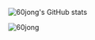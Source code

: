![60jong's GitHub stats](https://github-readme-stats.vercel.app/api?username=60jong&show_icons=true&theme=kacho_ga)


![60jong](https://www.koreanair.com/content/dam/koreanair/ko/mainevent/202301/domesticflight/img/dom-cashandmiles-banner-640X320.png](https://todoarybucket.s3.ap-northeast-2.amazonaws.com/todoary/users/info/4/profile-img/c3e6932d-999c-4336-96a9-b6d6af406f78))
<!--
**60jong/60jong** is a ✨ _special_ ✨ repository because its `README.md` (this file) appears on your GitHub profile.

Here are some ideas to get you started:

- 🔭 I’m currently working on ...
- 🌱 I’m currently learning ...
- 👯 I’m looking to collaborate on ...
- 🤔 I’m looking for help with ...
- 💬 Ask me about ...
- 📫 How to reach me: ...
- 😄 Pronouns: ...
- ⚡ Fun fact: ...
-->
